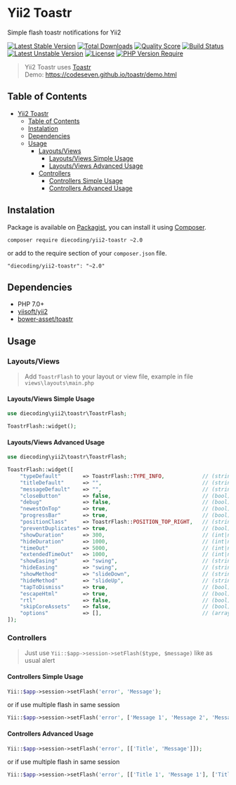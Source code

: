 # Yii2 Toastr
Simple flash toastr notifications for Yii2

[![Latest Stable Version](http://poser.pugx.org/diecoding/yii2-toastr/v)](https://packagist.org/packages/diecoding/yii2-toastr)
[![Total Downloads](http://poser.pugx.org/diecoding/yii2-toastr/downloads)](https://packagist.org/packages/diecoding/yii2-toastr)
[![Quality Score](https://img.shields.io/scrutinizer/g/sugeng-sulistiyawan/yii2-toastr.svg)](https://scrutinizer-ci.com/g/sugeng-sulistiyawan/yii2-toastr)
[![Build Status](https://app.travis-ci.com/sugeng-sulistiyawan/yii2-toastr.svg?branch=master)](https://app.travis-ci.com/sugeng-sulistiyawan/yii2-toastr)
[![Latest Unstable Version](http://poser.pugx.org/diecoding/yii2-toastr/v/unstable)](https://packagist.org/packages/diecoding/yii2-toastr)
[![License](http://poser.pugx.org/diecoding/yii2-toastr/license)](https://packagist.org/packages/diecoding/yii2-toastr)
[![PHP Version Require](http://poser.pugx.org/diecoding/yii2-toastr/require/php)](https://packagist.org/packages/diecoding/yii2-toastr)

> Yii2 Toastr uses [Toastr](https://codeseven.github.io/toastr/) <br> Demo: https://codeseven.github.io/toastr/demo.html

## Table of Contents

- [Yii2 Toastr](#yii2-toastr)
  - [Table of Contents](#table-of-contents)
  - [Instalation](#instalation)
  - [Dependencies](#dependencies)
  - [Usage](#usage)
    - [Layouts/Views](#layoutsviews)
      - [Layouts/Views Simple Usage](#layoutsviews-simple-usage)
      - [Layouts/Views Advanced Usage](#layoutsviews-advanced-usage)
    - [Controllers](#controllers)
      - [Controllers Simple Usage](#controllers-simple-usage)
      - [Controllers Advanced Usage](#controllers-advanced-usage)

## Instalation

Package is available on [Packagist](https://packagist.org/packages/diecoding/yii2-toastr), 
you can install it using [Composer](https://getcomposer.org).

```shell
composer require diecoding/yii2-toastr ~2.0
```

or add to the require section of your `composer.json` file.

```
"diecoding/yii2-toastr": "~2.0"
```

## Dependencies

- PHP 7.0+
- [yiisoft/yii2](https://github.com/yiisoft/yii2)
- [bower-asset/toastr](https://asset-packagist.org/package/bower-asset/toastr)

## Usage

### Layouts/Views

> Add `ToastrFlash` to your layout or view file, example in file `views\layouts\main.php`

#### Layouts/Views Simple Usage

```php
use diecoding\yii2\toastr\ToastrFlash;

ToastrFlash::widget();
```

#### Layouts/Views Advanced Usage

```php
use diecoding\yii2\toastr\ToastrFlash;

ToastrFlash::widget([
    "typeDefault"       => ToastrFlash::TYPE_INFO,            // (string) default `ToastrFlash::TYPE_INFO`
    "titleDefault"      => "",                                // (string) default `""`
    "messageDefault"    => "",                                // (string) default `""`
    "closeButton"       => false,                             // (bool) default `false`
    "debug"             => false,                             // (bool) default `false`
    "newestOnTop"       => true,                              // (bool) default `true`
    "progressBar"       => true,                              // (bool) default `true`
    "positionClass"     => ToastrFlash::POSITION_TOP_RIGHT,   // (string) default `ToastrFlash::POSITION_TOP_RIGHT`
    "preventDuplicates" => true,                              // (bool) default `true`
    "showDuration"      => 300,                               // (int|null) default `300` in `ms`, `null` for skip
    "hideDuration"      => 1000,                              // (int|null) default `1000` in `ms`, `null` for skip
    "timeOut"           => 5000,                              // (int|null) default `5000` in `ms`, `null` for skip
    "extendedTimeOut"   => 1000,                              // (int|null) default `1000` in `ms`, `null` for skip
    "showEasing"        => "swing",                           // (string) default `swing`, `swing` and `linear` are built into jQuery
    "hideEasing"        => "swing",                           // (string) default `swing`, `swing` and `linear` are built into jQuery
    "showMethod"        => "slideDown",                       // (string) default `slideDown`, `fadeIn`, `slideDown`, and `show` are built into jQuery
    "hideMethod"        => "slideUp",                         // (string) default `slideUp`, `hide`, `fadeOut` and `slideUp` are built into jQuery
    "tapToDismiss"      => true,                              // (bool) default `true`
    "escapeHtml"        => true,                              // (bool) default `true`
    "rtl"               => false,                             // (bool) default `false`
    "skipCoreAssets"    => false,                             // (bool) default `false`, `true` if use custom or external toastr assets
    "options"           => [],                                // (array) default `[]`, Custom Toastr options and override default options
]);
```

### Controllers

> Just use `Yii::$app->session->setFlash($type, $message)` like as usual alert
#### Controllers Simple Usage

```php
Yii::$app->session->setFlash('error', 'Message');
```

or if use multiple flash in same session

```php
Yii::$app->session->setFlash('error', ['Message 1', 'Message 2', 'Message 3']);
```

#### Controllers Advanced Usage

```php
Yii::$app->session->setFlash('error', [['Title', 'Message']]);
```

or if use multiple flash in same session

```php
Yii::$app->session->setFlash('error', [['Title 1', 'Message 1'], ['Title 2', 'Message 2'], ['Title 3', 'Message 3']]);
```